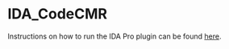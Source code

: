 # IDA_CodeCMR

Instructions on how to run the IDA Pro plugin can be found [here](../README.md#part-1).